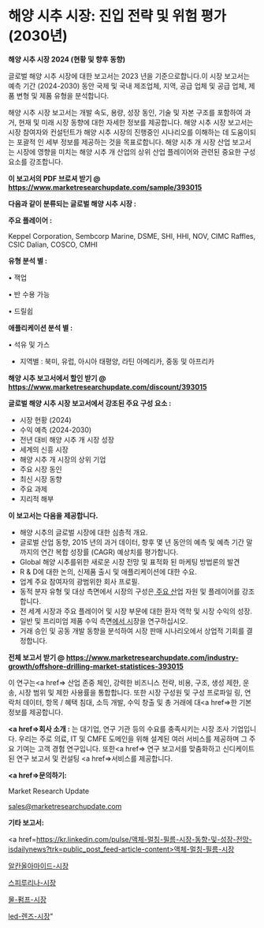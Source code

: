 # 해양 시추 시장: 진입 전략 및 위험 평가(2030년)

<strong>해양 시추 시장 2024 (현황 및 향후 동향)</strong>

글로벌 해양 시추 시장에 대한 보고서는 2023 년을 기준으로합니다.이 시장 보고서는 예측 기간 (2024-2030) 동안 국제 및 국내 제조업체, 지역, 공급 업체 및 공급 업체, 제품 변형 및 제품 유형을 분석합니다.

해양 시추 시장 보고서는 개발 속도, 용량, 성장 동인, 기술 및 자본 구조를 포함하여 과거, 현재 및 미래 시장 동향에 대한 자세한 정보를 제공합니다. 해양 시추 시장 보고서는 시장 참여자와 컨설턴트가 해양 시추 시장의 진행중인 시나리오를 이해하는 데 도움이되는 포괄적 인 세부 정보를 제공하는 것을 목표로합니다. 해양 시추 개 시장 산업 보고서는 시장에 영향을 미치는 해양 시추 개 산업의 상위 산업 플레이어와 관련된 중요한 구성 요소를 강조합니다.



<strong>이 보고서의 PDF 브로셔 받기 @ <a href=https://www.marketresearchupdate.com/sample/393015>https://www.marketresearchupdate.com/sample/393015</a></strong>



<strong>다음과 같이 분류되는 글로벌 해양 시추 시장 :</strong>



<strong>주요 플레이어 :</strong>

Keppel Corporation, Sembcorp Marine, DSME, SHI, HHI, NOV, CIMC Raffles, CSIC Dalian, COSCO, CMHI



<strong>유형 분석 별 :</strong>

• 잭업

• 반 수용 가능

• 드릴쉽



<strong>애플리케이션 분석 별 :</strong>

• 석유 및 가스

<ul>
  <li>지역별 : 북미, 유럽, 아시아 태평양, 라틴 아메리카, 중동 및 아프리카</li>
</ul>


<strong>해양 시추 보고서에서 할인 받기 @ <a href=https://www.marketresearchupdate.com/discount/393015>https://www.marketresearchupdate.com/discount/393015</a></strong>



<strong>글로벌 해양 시추 시장 보고서에서 강조된 주요 구성 요소 :</strong>
<ul>
  <li>시장 현황 (2024)</li>
  <li>수익 예측 (2024-2030)</li>
  <li>전년 대비 해양 시추 개 시장 성장</li>
  <li>세계의 신흥 시장</li>
  <li>해양 시추 개 시장의 상위 기업</li>
  <li>주요 시장 동인</li>
  <li>최신 시장 동향</li>
  <li>주요 과제</li>
  <li>지리적 해부</li>
</ul>


<strong>이 보고서는 다음을 제공합니다.</strong>
<ul>
  <li>해양 시추의 글로벌 시장에 대한 심층적 개요.</li>
  <li>글로벌 산업 동향, 2015 년의 과거 데이터, 향후 몇 년 동안의 예측 및 예측 기간 말까지의 연간 복합 성장률 (CAGR) 예상치를 평가합니다.</li>
  <li>Global 해양 시추를위한 새로운 시장 전망 및 표적화 된 마케팅 방법론의 발견</li>
  <li>R &amp; D에 대한 논의, 신제품 출시 및 애플리케이션에 대한 수요.</li>
  <li>업계 주요 참여자의 광범위한 회사 프로필.</li>
  <li>동적 분자 유형 및 대상 측면에서 시장의 구성은<a href=> 주요 산</a>업 자원 및 플레이어를 강조합니다.</li>
  <li>전 세계 시장과 주요 플레이어 및 시장 부문에 대한 환자 역학 및 시장 수익의 성장.</li>
  <li>일반 및 프리미엄 제품 수익 측면<a href=>에서 시</a>장을 연구하십시오.</li>
  <li>거래 승인 및 공동 개발 동향을 분석하여 시장 판매 시나리오에서 상업적 기회를 결정합니다.</li>
</ul>



<strong>전체 보고서 받기 @ <a href=https://www.marketresearchupdate.com/industry-growth/offshore-drilling-market-statistices-393015>https://www.marketresearchupdate.com/industry-growth/offshore-drilling-market-statistices-393015</a></strong>

이 연구는<a href=> 산업 존중</a> 체인, 강력한 비즈니스 전략, 비용, 구조, 생성 제한, 운송, 시장 범위 및 제한 사용률을 통합합니다. 또한 시장 구성원 및 구성 프로파일 링, 연락처 데이터, 항목 / 혜택 침대, 소득 개발, 수익 창출 및 총 거래에 대<a href=>한 기본 </a>정보를 제공합니다.



<strong><a href=>회사 소</a>개 :</strong>
는 대기업, 연구 기관 등의 수요를 충족시키는 시장 조사 기업입니다. 우리는 주로 의료, IT 및 CMFE 도메인을 위해 설계된 여러 서비스를 제공하며 그 주요 기여는 고객 경험 연구입니다. 또한<a href=> 연구 보</a>고서를 맞춤화하고 신디케이트 된 연구 보고서 및 컨설팅 <a href=>서비스</a>를 제공합니다.



<strong><a href=>문의하기:</a></strong>

Market Research Update

sales@marketresearchupdate.com



<strong>기타 보고서:</strong>

<a href=https://kr.linkedin.com/pulse/액체-멀칭-필름-시장-동향-및-성장-전망-isdailynews?trk=public_post_feed-article-content>액체-멀칭-필름-시장</a>

<a href=https://www.linkedin.com/pulse/알칸올아마이드-시장-동향-및-성장-전망-survey-savvy-insights-360-analysis/>알칸올아마이드-시장</a>

<a href=https://www.linkedin.com/pulse/스피루리나-시장-동향-및-성장-전망-analytics-alchemy-360-analysis-dprjf/>스피루리나-시장</a>

<a href=https://www.linkedin.com/pulse/물-펌프-시장-동향-및-성장-전망-trend-tracking-tips-360-analysis-rokef/>물-펌프-시장</a>

<a href=https://www.linkedin.com/pulse/led-렌즈-시장-동향-및-성장-전망-trend-tracking-tips-360-analysis-cpcec/>led-렌즈-시장</a>"
